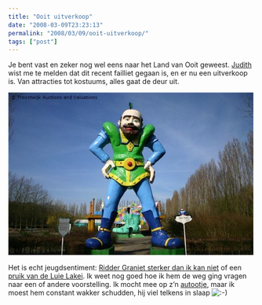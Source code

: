 ```yaml
---
title: "Ooit uitverkoop"
date: "2008-03-09T23:23:13"
permalink: "2008/03/09/ooit-uitverkoop/"
tags: ["post"]
---
```

Je bent vast en zeker nog wel eens naar het Land van Ooit geweest. [Judith](http://www.jdth.nl/ "http://www.jdth.nl/") wist me te melden dat dit recent failliet gegaan is, en er nu een uitverkoop is. Van attracties tot kostuums, alles gaat de deur uit.

[![Reus dan](/images/blog/2008/03/171.JPG)](http://www.troostwijkauctions.com/NL/Kavel/11709/337909/reus_Dan.aspx?&cid=1321 "http://www.troostwijkauctions.com/NL/Kavel/11709/337909/reus_Dan.aspx?&cid=1321")

Het is echt jeugdsentiment: [Ridder Graniet sterker dan ik kan niet](http://www.troostwijkauctions.com/NL/Kavel/11709/338896/beeld_Ridder_Graniet_sterker_dan_ik_kan_niet.aspx?&cid=1321 "http://www.troostwijkauctions.com/NL/Kavel/11709/338896/beeld_Ridder_Graniet_sterker_dan_ik_kan_niet.aspx?&cid=1321") of een [pruik van de Luie Lakei](http://www.troostwijkauctions.com/NL/Kavel/11732/340816/pruik_Luie_Lakei.aspx?&cid=1339 "http://www.troostwijkauctions.com/NL/Kavel/11732/340816/pruik_Luie_Lakei.aspx?&cid=1339"). Ik weet nog goed hoe ik hem de weg ging vragen naar een of andere voorstelling. Ik mocht mee op z’n [autootje](http://www.troostwijkauctions.com/NL/Kavel/11709/338005/NN_elektrowagen.aspx?&cid=1324 "http://www.troostwijkauctions.com/NL/Kavel/11709/338005/NN_elektrowagen.aspx?&cid=1324"), maar ik moest hem constant wakker schudden, hij viel telkens in slaap ![:-)](http://www.donebysimon.be/blog/wp-includes/images/smilies/icon_smile.gif)
